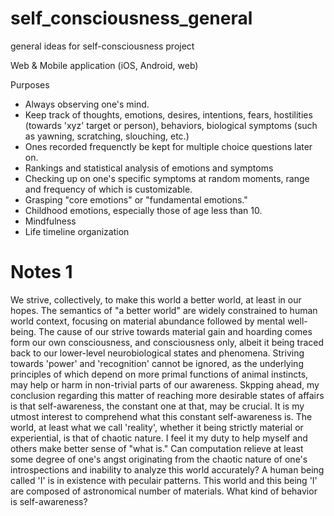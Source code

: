 # self_consciousness_general
general ideas for self-consciousness project

Web & Mobile application (iOS, Android, web)

Purposes
- Always observing one's mind.
- Keep track of thoughts, emotions, desires, intentions, fears, hostilities (towards 'xyz' target or person), 
behaviors, biological symptoms (such as yawning, scratching, slouching, etc.)
- Ones recorded frequenctly be kept for multiple choice questions later on.
- Rankings and statistical analysis of emotions and symptoms
- Checking up on one's specific symptoms at random moments, range and frequency of which is customizable.
- Grasping "core emotions" or "fundamental emotions."
- Childhood emotions, especially those of age less than 10.
- Mindfulness
- Life timeline organization



# Notes 1

We strive, collectively, to make this world a better world, at least in our hopes. 
The semantics of "a better world" are widely constrained to human world context, focusing on material abundance followed by mental well-being.
The cause of our strive towards material gain and hoarding comes form our own consciousness, and consciousness only, albeit it being traced back to our lower-level neurobiological states and phenomena.
Striving towards 'power' and 'recognition' cannot be ignored, as the underlying principles of which depend on more primal functions of animal instincts, may help or harm in non-trivial parts of our awareness.
Skpping ahead, my conclusion regarding this matter of reaching more desirable states of affairs is that self-awareness, the constant one at that, may be crucial.
It is my utmost interest to comprehend what this constant self-awareness is.
The world, at least what we call 'reality', whether it being strictly material or experiential, is that of chaotic nature. 
I feel it my duty to help myself and others make better sense of "what is."
Can computation relieve at least some degree of one's angst originating from the chaotic nature of one's introspections and inability to analyze this world accurately?
A human being called 'I' is in existence with peculair patterns.
This world and this being 'I' are composed of astronomical number of materials.
What kind of behavior is self-awareness?







